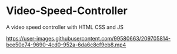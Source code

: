 # Video-Speed-Controller
A video speed controller with HTML CSS and JS


https://user-images.githubusercontent.com/99580663/209705814-bce50e74-9690-4cd0-952a-6da6c8cf9eb8.mp4

